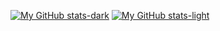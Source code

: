 [![My GitHub stats-dark](https://github-readme-stats.vercel.app/api?username=jdobes&count_private=true&show_icons=true&theme=dark&include_all_commits=true&disable_animations=true&hide_border=true#gh-dark-mode-only)](#gh-dark-mode-only)
[![My GitHub stats-light](https://github-readme-stats.vercel.app/api?username=jdobes&count_private=true&show_icons=true&theme=default&include_all_commits=true&disable_animations=true&hide_border=true#gh-light-mode-only)](#gh-light-mode-only)
